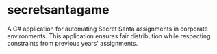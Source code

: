 # secretsantagame
A C# application for automating Secret Santa assignments in corporate environments. This application ensures fair distribution while respecting constraints from previous years' assignments.
